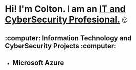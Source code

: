 <h1>Hi! I'm Colton. I am an <a href="https://www.linkedin.com/in/colton-christianson-277006357/">IT and CyberSecurity Profesional.</a>☺</h1> 

<h2> :computer: Information Technology and CyberSecurity Projects :computer: </h2> 

- <b> Microsoft Azure </b>
  - 
